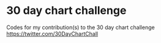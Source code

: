# 30 day chart challenge

Codes for my contribution(s) to the 30 day chart challenge 
https://twitter.com/30DayChartChall
